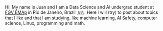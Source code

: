 Hi! My name is Juan and I am a Data Science and AI undergrad student at [FGV EMAp](https://emap.fgv.br/en) in Rio de Janeiro, Brazil :brazil:. Here I will (try) to post about topics that I like and that I am studying, like machine learning, AI Safety, computer science, Linux, programming and math.

